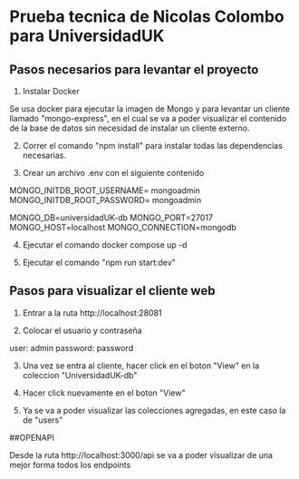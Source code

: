 # Prueba tecnica de Nicolas Colombo para UniversidadUK


## Pasos necesarios para levantar el proyecto

1. Instalar Docker

  Se usa docker para ejecutar la imagen de Mongo y para levantar un cliente llamado "mongo-express", en el cual
  se va a poder visualizar el contenido de la base de datos sin necesidad de instalar un cliente externo.

2. Correr el comando "npm install" para instalar todas las dependencias necesarias.

3. Crear un archivo .env con el siguiente contenido

  MONGO_INITDB_ROOT_USERNAME= mongoadmin
  MONGO_INITDB_ROOT_PASSWORD= mongoadmin

  MONGO_DB=universidadUK-db
  MONGO_PORT=27017
  MONGO_HOST=localhost
  MONGO_CONNECTION=mongodb

4. Ejecutar el comando docker compose up -d

5. Ejecutar el comando "npm run start:dev"

## Pasos para visualizar el cliente web

1. Entrar a la ruta http://localhost:28081

2. Colocar el usuario y contraseña

  user: admin
  password: password

3. Una vez se entra al cliente, hacer click en el boton "View" en la coleccion "UniversidadUK-db"

4. Hacer click nuevamente en el boton "View"

5. Ya se va a poder visualizar las colecciones agregadas, en este caso la de "users"

##OPENAPI

Desde la ruta http://localhost:3000/api se va a poder visualizar de una mejor forma todos los endpoints

